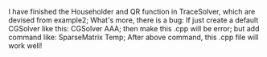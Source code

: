 I have finished the Householder and QR function in TraceSolver, which are devised from example2;
What's more, there is a bug:
If just create a default CGSolver like this:
CGSolver AAA;
then make this .cpp will be error;
but add command like:
SparseMatrix<double> Temp;
After above command, this .cpp file will work well!
